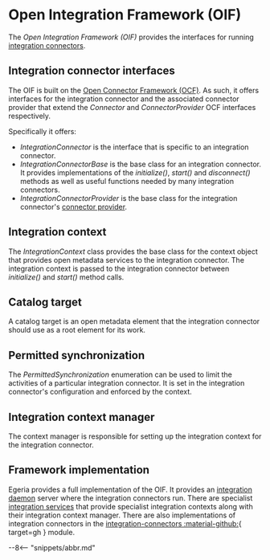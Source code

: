 <!-- SPDX-License-Identifier: CC-BY-4.0 -->
<!-- Copyright Contributors to the ODPi Egeria project 2020. -->

# Open Integration Framework (OIF)

The *Open Integration Framework (OIF)* provides the interfaces for running [integration connectors](/concepts/integration-connector).

## Integration connector interfaces

The OIF is built on the [Open Connector Framework (OCF)](/frameworks/ocf/overview).  As such, it offers interfaces for the integration connector and the associated connector provider that extend the *Connector* and *ConnectorProvider* OCF interfaces respectively.

Specifically it offers:

* *IntegrationConnector* is the interface that is specific to an integration connector.
* *IntegrationConnectorBase* is the base class for an integration connector.  It provides implementations of the *initialize()*, *start()* and *disconnect()* methods as well as useful functions needed by many integration connectors.
* *IntegrationConnectorProvider* is the base class for the integration connector's [connector provider](/concepts/connector-provider).

## Integration context

The *IntegrationContext* class provides the base class for the context object that provides open metadata services to the integration connector.  The integration context is passed to the integration connector between *initialize()* and *start()* method calls.

## Catalog target

A catalog target is an open metadata element that the integration connector should use as a root element for its work.

## Permitted synchronization

The *PermittedSynchronization* enumeration can be used to limit the activities of a particular integration connector.  It is set in the integration connector's configuration and enforced by the context.

## Integration context manager

The context manager is responsible for setting up the integration context for the integration connector.

## Framework implementation

Egeria provides a full implementation of the OIF. It provides an [integration daemon](/concepts/integration-daemon) server where the integration connectors run.  There are specialist [integration services](/services/omis) that provide specialist integration contexts along with their integration context manager.
There are also implementations of integration connectors in the [integration-connectors :material-github:](https://github.com/odpi/egeria/tree/main/open-metadata-implementation/adapters/open-connectors/integration-connectors){ target=gh } module.

--8<-- "snippets/abbr.md"

